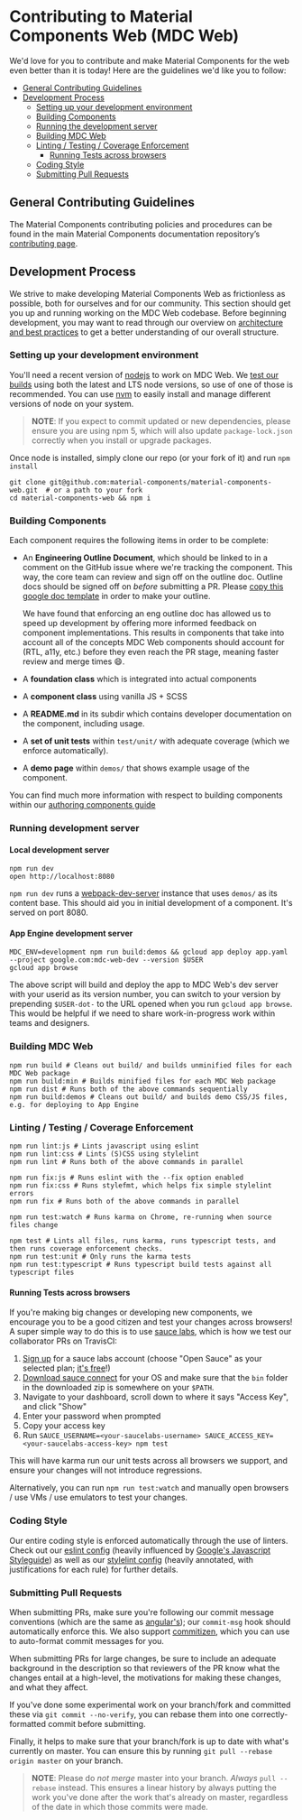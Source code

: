 # Contributing to Material Components Web (MDC Web)

We'd love for you to contribute and make Material Components for the web even better than it is today!
Here are the guidelines we'd like you to follow:

- [General Contributing Guidelines](#general-contributing-guidelines)
- [Development Process](#development-process)
  - [Setting up your development environment](#setting-up-your-development-environment)
  - [Building Components](#building-components)
  - [Running the development server](#running-the-development-server)
  - [Building MDC Web](#building-mdc-web)
  - [Linting / Testing / Coverage Enforcement](#linting--testing--coverage-enforcement)
    - [Running Tests across browsers](#running-tests-across-browsers)
  - [Coding Style](#coding-style)
  - [Submitting Pull Requests](#submitting-pull-requests)

## General Contributing Guidelines

The Material Components contributing policies and procedures can be found in the main Material Components documentation repository’s [contributing page](https://github.com/material-components/material-components/blob/develop/CONTRIBUTING.md).

## Development Process

We strive to make developing Material Components Web as frictionless as possible, both for ourselves and for our community. This section should get you up and running working on the MDC Web codebase. Before beginning development, you may want to read through our overview on [architecture and best practices](./docs/code) to get a better understanding of our overall structure.

### Setting up your development environment

You'll need a recent version of [nodejs](https://nodejs.org/en/) to work on MDC Web. We [test our builds](https://travis-ci.com/material-components/material-components-web) using both the latest and LTS node versions, so use of one of those is recommended. You can use [nvm](https://github.com/creationix/nvm) to easily install and manage different versions of node on your system.

> **NOTE**: If you expect to commit updated or new dependencies, please ensure you are using npm 5, which will
> also update `package-lock.json` correctly when you install or upgrade packages.

Once node is installed, simply clone our repo (or your fork of it) and run `npm install`

```
git clone git@github.com:material-components/material-components-web.git  # or a path to your fork
cd material-components-web && npm i
```

### Building Components

Each component requires the following items in order to be complete:

- An **Engineering Outline Document**, which should be linked to in a comment on the GitHub issue
  where we're tracking the component. This way, the core team can review and sign off on the
  outline doc. Outline docs should be signed off on _before_ submitting a PR.
  Please [copy this google doc template](https://docs.google.com/document/d/1Kybm7XJDTy0KUcuMaw5bzirQNBsDqCPCae8U_ag_a1k/edit?usp=sharing) in order to make your outline.

  We have found that enforcing an eng outline doc has allowed us to speed up development by
  offering more informed feedback on component implementations. This results in components that
  take into account all of the concepts MDC Web components should account for (RTL, a11y,
  etc.) before they even reach the PR stage, meaning faster review and merge times :smile:.
- A **foundation class** which is integrated into actual components
- A **component class** using vanilla JS + SCSS
- A **README.md** in its subdir which contains developer documentation on the component, including usage.
- A **set of unit tests** within `test/unit/` with adequate coverage (which we enforce automatically).
- A **demo page** within `demos/` that shows example usage of the component.

You can find much more information with respect to building components within our [authoring components guide](./docs/authoring-components.md)

### Running development server

#### Local development server

```
npm run dev
open http://localhost:8080
```

`npm run dev` runs a [webpack-dev-server](https://webpack.github.io/docs/webpack-dev-server.html) instance that uses `demos/` as its content base. This should aid you in initial development of a component. It's served on port 8080.

#### App Engine development server

```
MDC_ENV=development npm run build:demos && gcloud app deploy app.yaml --project google.com:mdc-web-dev --version $USER
gcloud app browse
```

The above script will build and deploy the app to MDC Web's dev server with your userid as its version number, you can switch to your version by prepending `$USER-dot-` to the URL opened when you run `gcloud app browse`. This would be helpful if we need to share work-in-progress work within teams and designers.

### Building MDC Web

```
npm run build # Cleans out build/ and builds unminified files for each MDC Web package
npm run build:min # Builds minified files for each MDC Web package
npm run dist # Runs both of the above commands sequentially
npm run build:demos # Cleans out build/ and builds demo CSS/JS files, e.g. for deploying to App Engine
```

### Linting / Testing / Coverage Enforcement

```
npm run lint:js # Lints javascript using eslint
npm run lint:css # Lints (S)CSS using stylelint
npm run lint # Runs both of the above commands in parallel

npm run fix:js # Runs eslint with the --fix option enabled
npm run fix:css # Runs stylefmt, which helps fix simple stylelint errors
npm run fix # Runs both of the above commands in parallel

npm run test:watch # Runs karma on Chrome, re-running when source files change

npm test # Lints all files, runs karma, runs typescript tests, and then runs coverage enforcement checks.
npm run test:unit # Only runs the karma tests
npm run test:typescript # Runs typescript build tests against all typescript files
```

#### Running Tests across browsers

If you're making big changes or developing new components, we encourage you to be a good citizen and test your changes across browsers! A super simple way to do this is to use [sauce labs](https://saucelabs.com/), which is how we test our collaborator PRs on TravisCI:

1. [Sign up](https://saucelabs.com/beta/signup) for a sauce labs account (choose "Open Sauce" as your selected plan; [it's free](https://saucelabs.com/opensauce/)!)
2. [Download sauce connect](https://wiki.saucelabs.com/display/DOCS/Sauce+Connect+Proxy) for your OS and make sure that the `bin` folder in the downloaded zip is somewhere on your `$PATH`.
3. Navigate to your dashboard, scroll down to where it says "Access Key", and click "Show"
4. Enter your password when prompted
5. Copy your access key
6. Run `SAUCE_USERNAME=<your-saucelabs-username> SAUCE_ACCESS_KEY=<your-saucelabs-access-key> npm test`

This will have karma run our unit tests across all browsers we support, and ensure your changes will not introduce regressions.

Alternatively, you can run `npm run test:watch` and manually open browsers / use VMs / use emulators to test your changes.

### Coding Style

Our entire coding style is enforced automatically through the use of linters. Check out our [eslint config](https://github.com/material-components/material-components-web/blob/master/.eslintrc.yaml) (heavily influenced by [Google's Javascript Styleguide][js-style-guide]) as well as our [stylelint config][css-style-guide] (heavily annotated, with justifications for each rule) for further details.

### Submitting Pull Requests

When submitting PRs, make sure you're following our commit message conventions (which are the same as [angular's](https://github.com/angular/angular.js/blob/master/DEVELOPERS.md#commits)); our `commit-msg` hook should automatically enforce this. We also support [commitizen](https://www.npmjs.com/package/commitizen), which you can
use to auto-format commit messages for you.

When submitting PRs for large changes, be sure to include an adequate background in the description
so that reviewers of the PR know what the changes entail at a high-level, the motivations for making
these changes, and what they affect.

If you've done some experimental work on your branch/fork and committed these via `git commit --no-verify`, you can rebase them into one correctly-formatted commit before submitting.

Finally, it helps to make sure that your branch/fork is up to date with what's currently on master. You can ensure this by running `git pull --rebase origin master` on your branch.

> **NOTE**: Please do _not merge_ master into your branch. _Always_ `pull --rebase` instead. This ensures a linear history by always putting the work you've done after the work that's already on master, regardless of the date in which those commits were made.

[js-style-guide]: https://google.github.io/styleguide/jsguide.html
[css-style-guide]: https://github.com/material-components/material-components-web/blob/master/.stylelintrc.yaml
